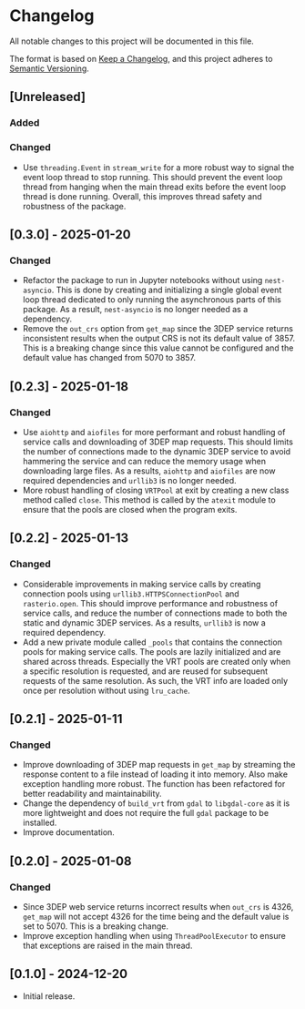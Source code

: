 # Changelog

All notable changes to this project will be documented in this file.

The format is based on [Keep a Changelog](https://keepachangelog.com/en/1.1.0/), and
this project adheres to [Semantic Versioning](https://semver.org/spec/v2.0.0.html).

## [Unreleased]

### Added

### Changed

- Use `threading.Event` in `stream_write` for a more robust way to signal the event loop
    thread to stop running. This should prevent the event loop thread from hanging when
    the main thread exits before the event loop thread is done running. Overall, this
    improves thread safety and robustness of the package.

## [0.3.0] - 2025-01-20

### Changed

- Refactor the package to run in Jupyter notebooks without using `nest-asyncio`. This is
    done by creating and initializing a single global event loop thread dedicated to
    only running the asynchronous parts of this package. As a result, `nest-asyncio` is
    no longer needed as a dependency.
- Remove the `out_crs` option from `get_map` since the 3DEP service returns inconsistent
    results when the output CRS is not its default value of 3857. This is a breaking
    change since this value cannot be configured and the default value has changed from
    5070 to 3857.

## [0.2.3] - 2025-01-18

### Changed

- Use `aiohttp` and `aiofiles` for more performant and robust handling of service calls
    and downloading of 3DEP map requests. This should limits the number of connections
    made to the dynamic 3DEP service to avoid hammering the service and can reduce the
    memory usage when downloading large files. As a results, `aiohttp` and `aiofiles`
    are now required dependencies and `urllib3` is no longer needed.
- More robust handling of closing `VRTPool` at exit by creating a new class method
    called `close`. This method is called by the `atexit` module to ensure that the
    pools are closed when the program exits.

## [0.2.2] - 2025-01-13

### Changed

- Considerable improvements in making service calls by creating connection pools using
    `urllib3.HTTPSConnectionPool` and `rasterio.open`. This should improve performance
    and robustness of service calls, and reduce the number of connections made to both
    the static and dynamic 3DEP services. As a results, `urllib3` is now a required
    dependency.
- Add a new private module called `_pools` that contains the connection pools for making
    service calls. The pools are lazily initialized and are shared across threads.
    Especially the VRT pools are created only when a specific resolution is requested,
    and are reused for subsequent requests of the same resolution. As such, the VRT info
    are loaded only once per resolution without using `lru_cache`.

## [0.2.1] - 2025-01-11

### Changed

- Improve downloading of 3DEP map requests in `get_map` by streaming the response
    content to a file instead of loading it into memory. Also make exception handling
    more robust. The function has been refactored for better readability and
    maintainability.
- Change the dependency of `build_vrt` from `gdal` to `libgdal-core` as it is more
    lightweight and does not require the full `gdal` package to be installed.
- Improve documentation.

## [0.2.0] - 2025-01-08

### Changed

- Since 3DEP web service returns incorrect results when `out_crs` is 4326, `get_map`
    will not accept 4326 for the time being and the default value is set to 5070. This
    is a breaking change.
- Improve exception handling when using `ThreadPoolExecutor` to ensure that exceptions
    are raised in the main thread.

## [0.1.0] - 2024-12-20

- Initial release.
